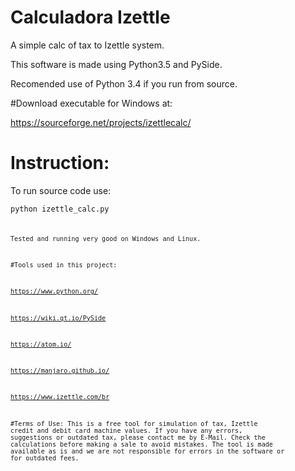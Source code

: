 # Calculadora Izettle

A simple calc of tax to Izettle system.

This software is made using Python3.5 and PySide.

Recomended use of Python 3.4 if you run from source.

#Download executable for Windows at:

https://sourceforge.net/projects/izettlecalc/

# Instruction:

To run source code use:

<code>python izettle_calc.py<code>

Tested and running very good on Windows and Linux.

#Tools used in this project:

https://www.python.org/

https://wiki.qt.io/PySide

https://atom.io/

https://manjaro.github.io/

https://www.izettle.com/br

#Terms of Use:
This is a free tool for simulation of tax, Izettle credit and debit card machine values. If you have any errors, suggestions or outdated tax, please contact me by E-Mail.
  Check the calculations before making a sale to avoid mistakes. The tool is made available as is and we are not responsible for errors in the software or for outdated fees.
